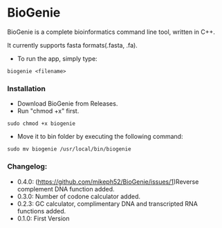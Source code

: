 # BioGenie
BioGenie is a complete bioinformatics command line tool, written in C++.

It currently supports fasta formats(.fasta, .fa).
- To run the app, simply type:
```
biogenie <filename>
```

### Installation
- Download BioGenie from Releases.
- Run "chmod +x" first.
```
sudo chmod +x biogenie
``` 
- Move it to bin folder by executing the following command:
```
sudo mv biogenie /usr/local/bin/biogenie
```

### Changelog:
- 0.4.0:
(https://github.com/mikeph52/BioGenie/issues/1)Reverse complement DNA function added.
- 0.3.0:
Number of codone calculator added.
- 0.2.3:
GC calculator, complimentary DNA and transcripted RNA functions added.
- 0.1.0:
First Version